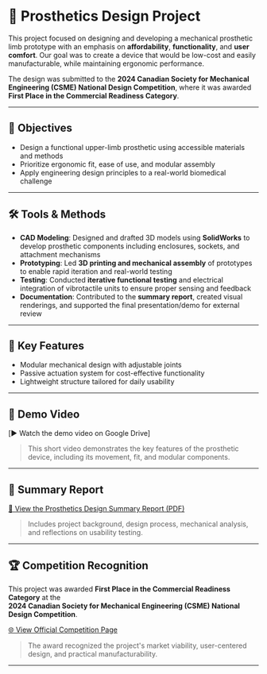 # 🦾 Prosthetics Design Project

This project focused on designing and developing a mechanical prosthetic limb prototype with an emphasis on **affordability**, **functionality**, and **user comfort**. Our goal was to create a device that would be low-cost and easily manufacturable, while maintaining ergonomic performance.

The design was submitted to the **2024 Canadian Society for Mechanical Engineering (CSME) National Design Competition**, where it was awarded **First Place in the Commercial Readiness Category**.

---

## 🔧 Objectives
- Design a functional upper-limb prosthetic using accessible materials and methods
- Prioritize ergonomic fit, ease of use, and modular assembly
- Apply engineering design principles to a real-world biomedical challenge

---

## 🛠️ Tools & Methods
- **CAD Modeling**: Designed and drafted 3D models using **SolidWorks** to develop prosthetic components including enclosures, sockets, and attachment mechanisms
- **Prototyping**: Led **3D printing and mechanical assembly** of prototypes to enable rapid iteration and real-world testing
- **Testing**: Conducted **iterative functional testing** and electrical integration of vibrotactile units to ensure proper sensing and feedback
- **Documentation**: Contributed to the **summary report**, created visual renderings, and supported the final presentation/demo for external review

---

## 📐 Key Features
- Modular mechanical design with adjustable joints
- Passive actuation system for cost-effective functionality
- Lightweight structure tailored for daily usability

---

## 🎥 Demo Video

[▶️ Watch the demo video on Google Drive]

> This short video demonstrates the key features of the prosthetic device, including its movement, fit, and modular components.

---

## 📄 Summary Report

[📘 View the Prosthetics Design Summary Report (PDF)](./CSME_Report.pdf)

> Includes project background, design process, mechanical analysis, and reflections on usability testing.


---

## 🏆 Competition Recognition

This project was awarded **First Place in the Commercial Readiness Category** at the  
**2024 Canadian Society for Mechanical Engineering (CSME) National Design Competition**.

[🌐 View Official Competition Page](https://csme-ndc.ca/previous-submissions/)

> The award recognized the project's market viability, user-centered design, and practical manufacturability.

---
